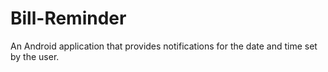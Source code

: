 # Bill-Reminder
An Android application that provides notifications for the date and time set by the user.
